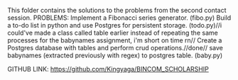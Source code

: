 This folder contains the solutions to the problems from the second contact session.
PROBLEMS:
Implement a Fibonacci series generator.
(fibo.py)
Build a to-do list in python and use Postgres for persistent storage.
(todo.py)//i could've made a class called table earlier instead of repeating the same processes for the babynames assignment, i'm short on time rn//
Create a Postgres database with tables and perform crud operations.//done//
save babynames (extracted previously with regex) to postgres table. 
(baby.py)

GITHUB LINK:
https://github.com/Kingyaga/BINCOM_SCHOLARSHIP